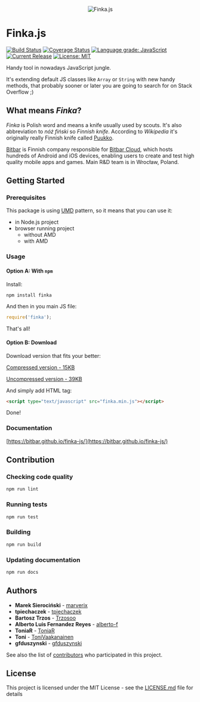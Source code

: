 <p align="center">
  <img src="https://raw.githubusercontent.com/bitbar/finka-js/master/_static/logo.png"
       alt="Finka.js"
       title="Finka.js" />
</p>

# Finka.js

[![Build Status](https://img.shields.io/travis/com/bitbar/finka-js/master.svg)](https://travis-ci.com/bitbar/finka-js)
[![Coverage Status](https://img.shields.io/coveralls/github/bitbar/finka-js/master.svg)](https://coveralls.io/github/bitbar/finka-js?branch=master)
[![Language grade: JavaScript](https://img.shields.io/lgtm/grade/javascript/g/bitbar/finka-js.svg)](https://lgtm.com/projects/g/bitbar/finka-js/context:javascript)
[![Current Release](https://img.shields.io/github/release/bitbar/finka-js.svg)](releases)
[![License: MIT](https://img.shields.io/badge/License-MIT-blue.svg)](LICENSE.md)

Handy tool in nowadays JavaScript jungle.

It's extending default JS classes like `Array` or `String` with new handy methods,
that probably sooner or later you are going to search for on Stack Overflow ;) 


## What means _Finka_?

_Finka_ is Polish word and means a knife usually used by scouts. It's also abbreviation to _nóż fiński_ so _Finnish knife_.
According to _Wikipedia_ it's originally really Finnish knife called [Puukko](https://en.wikipedia.org/wiki/Puukko).

[Bitbar](https://bitbar.com/) is Finnish company responsible for [Bitbar Cloud](https://bitbar.com/testing/),
which hosts hundreds of Android and iOS devices, enabling users to create and test high quality mobile apps and games.
Main R&D team is in Wrocław, Poland.


## Getting Started

### Prerequisites

This package is using [UMD](https://github.com/umdjs/umd/blob/master/templates/returnExportsGlobal.js) pattern, so it means that you can use it:

  * in Node.js project
  * browser running project
    * without AMD
    * with AMD

### Usage

#### Option A: With `npm`
    
Install:

```sh
npm install finka
```

And then in you main JS file:

```js
require('finka');
```

That's all!


#### Option B: Download

Download version that fits your better:

[Compressed version - 15KB](https://raw.githubusercontent.com/bitbar/finka-js/master/dist/finka.min.js)

[Uncompressed version - 39KB](https://raw.githubusercontent.com/bitbar/finka-js/master/dist/finka.js)

And simply add HTML tag:

```html
<script type="text/javascript" src="finka.min.js"></script>
```

Done!


### Documentation

[https://bitbar.github.io/finka-js/](https://bitbar.github.io/finka-js/)


## Contribution

### Checking code quality

```sh
npm run lint
```

### Running tests

```sh
npm run test
```

### Building

```sh
npm run build
```

### Updating documentation

```sh
npm run docs
```


## Authors

* **Marek Sierociński** - [marverix](https://github.com/marverix)
* **tpiechaczek** - [tpiechaczek](https://github.com/tpiechaczek)
* **Bartosz Trzos** - [Trzosoo](https://github.com/Trzosoo)
* **Alberto Luis Fernandez Reyes** - [alberto-f](https://github.com/alberto-f)
* **ToniaR** - [ToniaR](https://github.com/ToniaR)
* **Toni** - [ToniVaakanainen](https://github.com/ToniVaakanainen)
* **gfduszynski** - [gfduszynski](https://github.com/gfduszynski)

See also the list of [contributors](https://github.com/bitbar/finka-js/contributors) who participated in this project.


## License

This project is licensed under the MIT License - see the [LICENSE.md](LICENSE.md) file for details
